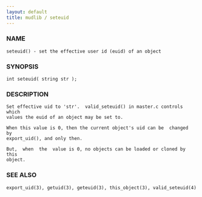 ```yaml
---
layout: default
title: mudlib / seteuid
---
```


### NAME

    seteuid() - set the effective user id (euid) of an object

### SYNOPSIS

    int seteuid( string str );

### DESCRIPTION

    Set effective uid to 'str'.  valid_seteuid() in master.c controls which
    values the euid of an object may be set to.

    When this value is 0, then the current object's uid can be  changed  by
    export_uid(), and only then.

    But,  when  the  value is 0, no objects can be loaded or cloned by this
    object.

### SEE ALSO

    export_uid(3), getuid(3), geteuid(3), this_object(3), valid_seteuid(4)

